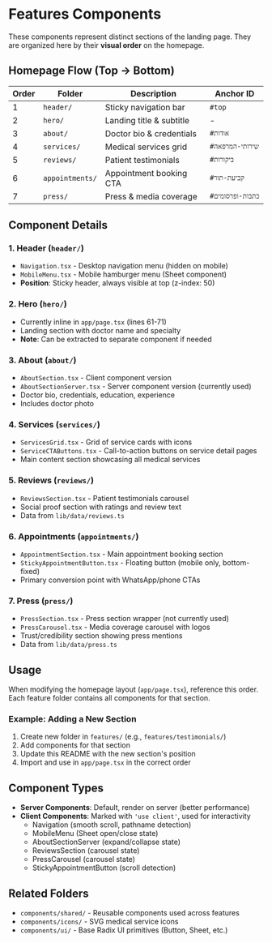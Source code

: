 # Features Components

These components represent distinct sections of the landing page.
They are organized here by their **visual order** on the homepage.

## Homepage Flow (Top → Bottom)

| Order | Folder | Description | Anchor ID |
|-------|--------|-------------|-----------|
| 1 | `header/` | Sticky navigation bar | `#top` |
| 2 | `hero/` | Landing title & subtitle | - |
| 3 | `about/` | Doctor bio & credentials | `#אודות` |
| 4 | `services/` | Medical services grid | `#שירותי-המרפאה` |
| 5 | `reviews/` | Patient testimonials | `#ביקורות` |
| 6 | `appointments/` | Appointment booking CTA | `#קביעת-תור` |
| 7 | `press/` | Press & media coverage | `#כתבות-ופרסומים` |

## Component Details

### 1. Header (`header/`)
- `Navigation.tsx` - Desktop navigation menu (hidden on mobile)
- `MobileMenu.tsx` - Mobile hamburger menu (Sheet component)
- **Position**: Sticky header, always visible at top (z-index: 50)

### 2. Hero (`hero/`)
- Currently inline in `app/page.tsx` (lines 61-71)
- Landing section with doctor name and specialty
- **Note**: Can be extracted to separate component if needed

### 3. About (`about/`)
- `AboutSection.tsx` - Client component version
- `AboutSectionServer.tsx` - Server component version (currently used)
- Doctor bio, credentials, education, experience
- Includes doctor photo

### 4. Services (`services/`)
- `ServicesGrid.tsx` - Grid of service cards with icons
- `ServiceCTAButtons.tsx` - Call-to-action buttons on service detail pages
- Main content section showcasing all medical services

### 5. Reviews (`reviews/`)
- `ReviewsSection.tsx` - Patient testimonials carousel
- Social proof section with ratings and review text
- Data from `lib/data/reviews.ts`

### 6. Appointments (`appointments/`)
- `AppointmentSection.tsx` - Main appointment booking section
- `StickyAppointmentButton.tsx` - Floating button (mobile only, bottom-fixed)
- Primary conversion point with WhatsApp/phone CTAs

### 7. Press (`press/`)
- `PressSection.tsx` - Press section wrapper (not currently used)
- `PressCarousel.tsx` - Media coverage carousel with logos
- Trust/credibility section showing press mentions
- Data from `lib/data/press.ts`

## Usage

When modifying the homepage layout (`app/page.tsx`), reference this order.
Each feature folder contains all components for that section.

### Example: Adding a New Section

1. Create new folder in `features/` (e.g., `features/testimonials/`)
2. Add components for that section
3. Update this README with the new section's position
4. Import and use in `app/page.tsx` in the correct order

## Component Types

- **Server Components**: Default, render on server (better performance)
- **Client Components**: Marked with `'use client'`, used for interactivity
  - Navigation (smooth scroll, pathname detection)
  - MobileMenu (Sheet open/close state)
  - AboutSectionServer (expand/collapse state)
  - ReviewsSection (carousel state)
  - PressCarousel (carousel state)
  - StickyAppointmentButton (scroll detection)

## Related Folders

- `components/shared/` - Reusable components used across features
- `components/icons/` - SVG medical service icons
- `components/ui/` - Base Radix UI primitives (Button, Sheet, etc.)
